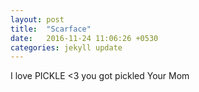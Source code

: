 ```yaml
---
layout: post
title:  "Scarface"
date:   2016-11-24 11:06:26 +0530
categories: jekyll update
---
```

I love PICKLE <3
you got pickled 
Your Mom
